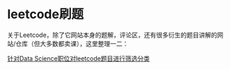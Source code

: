 # leetcode刷题

关于Leetcode，除了它网站本身的题解，评论区，还有很多衍生的题目讲解的网站/仓库（但大多数都卖课），这里整理一二：

[针对Data Science职位对leetcode题目进行筛选分类](https://cspiration.com/leetcodeClassification#10309)